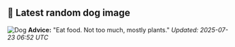 ## 🐶 Latest random dog image
![Dog](https://images.dog.ceo/breeds/collie-border/n02106166_6879.jpg)
**Advice:** "Eat food. Not too much, mostly plants."
*Updated: 2025-07-23 06:52 UTC*
